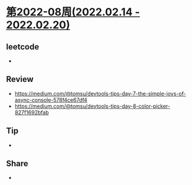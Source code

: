 # [第2022-08周(2022.02.14 - 2022.02.20)](https://github.com/vjudge/ARTS/blob/master/2022/2022-08.md)

## leetcode
*


## Review
* https://medium.com/@tomsu/devtools-tips-day-7-the-simple-joys-of-async-console-578f4ce67df4
* https://medium.com/@tomsu/devtools-tips-day-8-color-picker-827f1692bfab


## Tip
*


## Share
*
